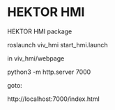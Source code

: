 # HEKTOR HMI
HEKTOR HMI package

  roslaunch viv_hmi start_hmi.launch   

in viv_hmi/webpage

  python3 -m http.server 7000

goto:
 
  http://localhost:7000/index.html